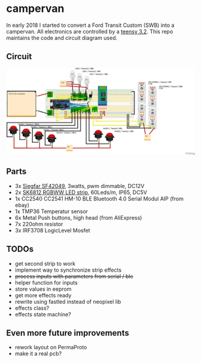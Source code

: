 # campervan
In early 2018 I started to convert a Ford Transit Custom (SWB) into a campervan. All electronics are controlled by a [teensy 3.2]. This repo maintains the code and circuit diagram used.

## Circuit
![circuit]

## Parts
* 3x [Siegfar SF42049], 3watts, pwm dimmable, DC12V
* 2x [SK6812 RGBWW LED strip], 60Leds/m, IP65, DC5V
* 1x CC2540 CC2541 HM-10 BLE Bluetooth 4.0 Serial Modul AIP (from ebay)
* 1x TMP36 Temperatur sensor
* 6x Metal Push buttons, high head (from AliExpress)
* 7x 220ohm resistor
* 3x IRF3708 LogicLevel Mosfet

## TODOs
* get second strip to work
* implement way to synchronize strip effects
* ~~process inputs with parameters from serial / ble~~
* helper function for inputs
* store values in eeprom
* get more effects ready
* rewrite using fastled instead of neopixel lib
* effects class?
* effects state machine?

## Even more future improvements
* rework layout on PermaProto
* make it a real pcb?

<!-- Link & Image References -->
[teensy 3.2]: https://www.pjrc.com/teensy/teensy31.html "Teensy 3.2 & 3.1 - Hardware"
[Siegfar SF42049]: http://www.siegfar.de/produkt/sf42049/ "Siegfar SF42049 dimmable 12V leds"
[SK6812 RGBWW LED strip]: http://www.btf-lighting.com/productshow.asp?ArticleID=0&id=164&cid=001
[circuit]: campervan_circuit.png "Camper Van's Circuit made with Fritzing"